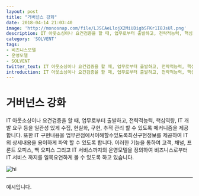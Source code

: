 ```yaml
---
layout: post
title: "거버넌스 강화"
date: 2018-04-14 21:03:40
image: 'http://monosnap.com/file/LJSCAeLlojX2MiUDigbSFKr1I8JsUl.png'
description: IT 아웃소싱이나 요건검증을 할 때, 업무로부터 출발하고, 전략적능력, 핵심역량, IT 개발 요구 등을 일관성 있게 수집, 현실화, 구현, 추적 관리 할 수 있도록 메커니즘을 제공합니다
category: 'SOLVENT'
tags:
- 비즈니스모델
- 운영모델
- SOLVENT
twitter_text: IT 아웃소싱이나 요건검증을 할 때, 업무로부터 출발하고, 전략적능력, 핵심역량, IT 개발 요구 등을 일관성 있게 수집, 현실화, 구현, 추적 관리 할 수 있도록 메커니즘을 제공합니다
introduction: IT 아웃소싱이나 요건검증을 할 때, 업무로부터 출발하고, 전략적능력, 핵심역량, IT 개발 요구 등을 일관성 있게 수집, 현실화, 구현, 추적 관리 할 수 있도록 메커니즘을 제공합니다
---
```



# 거버넌스 강화
IT 아웃소싱이나 요건검증을 할 때, 업무로부터 출발하고, 전략적능력, 핵심역량, IT 개발 요구 등을 일관성 있게 수집, 현실화, 구현, 추적 관리 할 수 있도록 메커니즘을 제공합니다. 또한 IT 구현내용을 업무관점에서이해할수있도록최신구현정보를 제공하여 IT 의 상세내용을 용이하게 파악 할 수 있도록 합니다. 이러한 기능을 통하여 고객, 채널, 프론트 오피스, 백 오피스 그리고 IT 서비스까지의 운영모델을 정의하여 비즈니스로부터 IT 서비스 까지를 일목요연하게 볼 수 있도록 하고 있습니다.

![hi](http://monosnap.com/file/LJSCAeLlojX2MiUDigbSFKr1I8JsUl.png)

-----

예시입니다.










